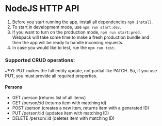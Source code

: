 # NodeJS HTTP API

1. Before you start running the app, install all dependencies `npm install`.
2. To start in development mode, use `npm run start:dev`.
3. If you want to turn on the production mode, `npm run start:prod`. Webpack will take some time to make a fresh production bundle and then the app will be ready to handle incoming requests.
4. In case you would like to test, run the `npm run test`.

### Supported CRUD operations:

*JFYI*: PUT makes the full entity update, not partial like PATCH. So, if you use PUT, you must provide all required properties.

#### Persons
- GET /person (returns list of all items)
- GET /person/:id (returns item with matching id)
- POST /person (creates a new item, returns item with a generated ID)
- PUT /person/:id (updates item with matching ID)
- DELETE /person/:id (deletes item with matching ID)